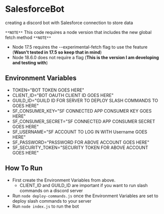 # SalesforceBot
creating a discord bot with Salesforce connection to store data

`**NOTE**` This code requires a node version that includes the new global fetch method `**NOTE**`
* Node 17.5 requires the --experimental-fetch flag to use the feature (**Wasn't tested in 17.5 so keep that in mind**)
* Node 18.6.0 does not require a flag (**This is the version I am developing and testing with**)

## Environment Variables
* TOKEN="BOT TOKEN GOES HERE"
* CLIENT_ID="BOT OAUTH CLIENT ID GOES HERE"
* GUILD_ID="GUILD ID FOR SERVER TO DEPLOY SLASH COMMANDS TO GOES HERE"
* SF_CONSUMER_KEY="SF CONNECTED APP CONSUMER KEY GOES HERE"
* SF_CONSUMER_SECRET="SF CONNECTED APP CONSUMER SECRET GOES HERE"
* SF_USERNAME="SF ACCOUNT TO LOG IN WITH Username GOES HERE"
* SF_PASSWORD="PASSWORD FOR ABOVE ACCOUNT GOES HERE"
* SF_SECURITY_TOKEN="SECURITY TOKEN FOR ABOVE ACCOUNT GOES HERE"

## How To Run
* First create the Environment Variables from above.
  * CLIENT_ID and GUILD_ID are important if you want to run slash commands on a discord server
* Run `node deploy-commands.js` once the Environment Variables are set to deploy slash commands to your server
* Run `node index.js` to run the bot
